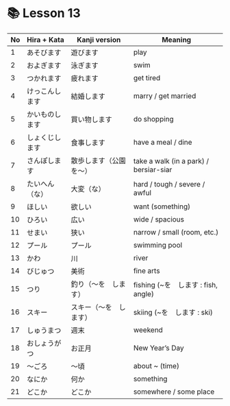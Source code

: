 # 📚 Lesson 13

| No | Hira + Kata | Kanji version | Meaning |
|----|-------------|---------------|----------|
| 1 | あそびます | 遊びます | play |
| 2 | およぎます | 泳ぎます | swim |
| 3 | つかれます | 疲れます | get tired |
| 4 | けっこんします | 結婚します | marry / get married |
| 5 | かいものします | 買い物します | do shopping |
| 6 | しょくじします | 食事します | have a meal / dine |
| 7 | さんぽします | 散歩します（公園を～） | take a walk (in a park) / bersiar-siar |
| 8 | たいへん（な） | 大変（な） | hard / tough / severe / awful |
| 9 | ほしい | 欲しい | want (something) |
|10 | ひろい | 広い | wide / spacious |
|11 | せまい | 狭い | narrow / small (room, etc.) |
|12 | プール | プール | swimming pool |
|13 | かわ | 川 | river |
|14 | びじゅつ | 美術 | fine arts |
|15 | つり | 釣り（～を　します） | fishing (~を　します : fish, angle) |
|16 | スキー | スキー（～を　します） | skiing (~を　します : ski) |
|17 | しゅうまつ | 週末 | weekend |
|18 | おしょうがつ | お正月 | New Year’s Day |
|19 | ～ごろ | ～頃 | about ~ (time) |
|20 | なにか | 何か | something |
|21 | どこか | どこか | somewhere / some place |
